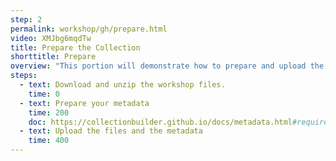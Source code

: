 ```yaml
---
step: 2
permalink: workshop/gh/prepare.html
video: XMJbg6mqdTw
title: Prepare the Collection
shorttitle: Prepare
overview: "This portion will demonstrate how to prepare and upload the workshop metadata and files, which are taken from the <a href='https://www.lib.uidaho.edu/digital/psychiana/'>Psychiana Digital Collection</a>."
steps: 
  - text: Download and unzip the workshop files.
    time: 0
  - text: Prepare your metadata
    time: 200
    doc: https://collectionbuilder.github.io/docs/metadata.html#required
  - text: Upload the files and the metadata
    time: 400
---
```



